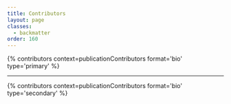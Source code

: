 ```yaml
---
title: Contributors
layout: page
classes: 
  - backmatter
order: 160
---
```


{% contributors context=publicationContributors format='bio' type='primary' %}

---

{% contributors context=publicationContributors format='bio' type='secondary' %}